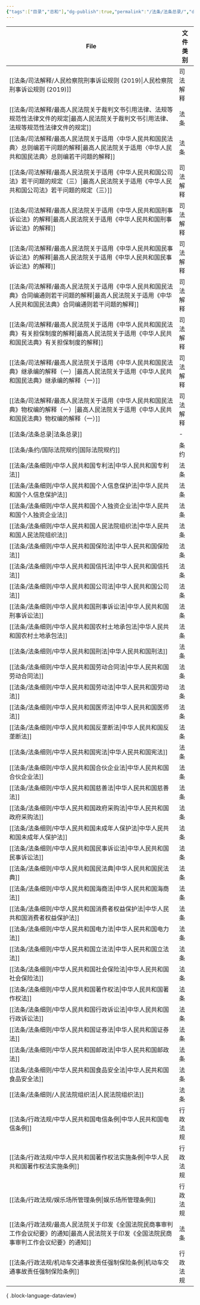 ```yaml
---
{"tags":["目录","总和"],"dg-publish":true,"permalink":"/法条/法条总录/","dgPassFrontmatter":true,"created":"2024-07-01T21:02:08.208+08:00","updated":"2024-09-13T09:57:28.695+08:00"}
---
```


| File                                                                                  | 文件类别 |
| ------------------------------------------------------------------------------------- | ---- |
| [[法条/司法解释/人民检察院刑事诉讼规则 (2019)\|人民检察院刑事诉讼规则 (2019)]]                                 | 司法解释 |
| [[法条/司法解释/最高人民法院关于裁判文书引用法律、法规等规范性法律文件的规定\|最高人民法院关于裁判文书引用法律、法规等规范性法律文件的规定]]         | 法条   |
| [[法条/司法解释/最高人民法院关于适用〈中华人民共和国民法典〉总则编若干问题的解释\|最高人民法院关于适用〈中华人民共和国民法典〉总则编若干问题的解释]]     | 法条   |
| [[法条/司法解释/最高人民法院关于适用《中华人民共和国公司法》若干问题的规定（三）\|最高人民法院关于适用《中华人民共和国公司法》若干问题的规定（三）]]     | 司法解释 |
| [[法条/司法解释/最高人民法院关于适用《中华人民共和国刑事诉讼法》的解释\|最高人民法院关于适用《中华人民共和国刑事诉讼法》的解释]]               | 司法解释 |
| [[法条/司法解释/最高人民法院关于适用《中华人民共和国民事诉讼法》的解释\|最高人民法院关于适用《中华人民共和国民事诉讼法》的解释]]               | 司法解释 |
| [[法条/司法解释/最高人民法院关于适用《中华人民共和国民法典》合同编通则若干问题的解释\|最高人民法院关于适用《中华人民共和国民法典》合同编通则若干问题的解释]] | 司法解释 |
| [[法条/司法解释/最高人民法院关于适用《中华人民共和国民法典》有关担保制度的解释\|最高人民法院关于适用《中华人民共和国民法典》有关担保制度的解释]]       | 司法解释 |
| [[法条/司法解释/最高人民法院关于适用《中华人民共和国民法典》继承编的解释（一）\|最高人民法院关于适用《中华人民共和国民法典》继承编的解释（一）]]       | 司法解释 |
| [[法条/司法解释/最高人民法院关于适用《中华人民共和国民法典》物权编的解释（一）\|最高人民法院关于适用《中华人民共和国民法典》物权编的解释（一）]]       | 司法解释 |
| [[法条/法条总录\|法条总录]]                                                                  | \-   |
| [[法条/条约/国际法院规约\|国际法院规约]]                                                           | 条约   |
| [[法条/法条细则/中华人民共和国专利法\|中华人民共和国专利法]]                                                 | 法条   |
| [[法条/法条细则/中华人民共和国个人信息保护法\|中华人民共和国个人信息保护法]]                                         | 法条   |
| [[法条/法条细则/中华人民共和国个人独资企业法\|中华人民共和国个人独资企业法]]                                         | 法条   |
| [[法条/法条细则/中华人民共和国人民法院组织法\|中华人民共和国人民法院组织法]]                                         | 法条   |
| [[法条/法条细则/中华人民共和国保险法\|中华人民共和国保险法]]                                                 | 法条   |
| [[法条/法条细则/中华人民共和国信托法\|中华人民共和国信托法]]                                                 | 法条   |
| [[法条/法条细则/中华人民共和国公司法\|中华人民共和国公司法]]                                                 | 法条   |
| [[法条/法条细则/中华人民共和国刑事诉讼法\|中华人民共和国刑事诉讼法]]                                             | 法条   |
| [[法条/法条细则/中华人民共和国农村土地承包法\|中华人民共和国农村土地承包法]]                                         | 法条   |
| [[法条/法条细则/中华人民共和国刑法\|中华人民共和国刑法]]                                                   | 法条   |
| [[法条/法条细则/中华人民共和国劳动合同法\|中华人民共和国劳动合同法]]                                             | 法条   |
| [[法条/法条细则/中华人民共和国劳动法\|中华人民共和国劳动法]]                                                 | 法条   |
| [[法条/法条细则/中华人民共和国医师法\|中华人民共和国医师法]]                                                 | 法条   |
| [[法条/法条细则/中华人民共和国反垄断法\|中华人民共和国反垄断法]]                                               | 法条   |
| [[法条/法条细则/中华人民共和国宪法\|中华人民共和国宪法]]                                                   | 法条   |
| [[法条/法条细则/中华人民共和国合伙企业法\|中华人民共和国合伙企业法]]                                             | 法条   |
| [[法条/法条细则/中华人民共和国慈善法\|中华人民共和国慈善法]]                                                 | 法条   |
| [[法条/法条细则/中华人民共和国政府采购法\|中华人民共和国政府采购法]]                                             | 法条   |
| [[法条/法条细则/中华人民共和国未成年人保护法\|中华人民共和国未成年人保护法]]                                         | 法条   |
| [[法条/法条细则/中华人民共和国民事诉讼法\|中华人民共和国民事诉讼法]]                                             | 法条   |
| [[法条/法条细则/中华人民共和国民法典\|中华人民共和国民法典]]                                                 | 法条   |
| [[法条/法条细则/中华人民共和国海商法\|中华人民共和国海商法]]                                                 | 法条   |
| [[法条/法条细则/中华人民共和国消费者权益保护法\|中华人民共和国消费者权益保护法]]                                       | 法条   |
| [[法条/法条细则/中华人民共和国电力法\|中华人民共和国电力法]]                                                 | 法条   |
| [[法条/法条细则/中华人民共和国立法法\|中华人民共和国立法法]]                                                 | 法条   |
| [[法条/法条细则/中华人民共和国社会保险法\|中华人民共和国社会保险法]]                                             | 法条   |
| [[法条/法条细则/中华人民共和国著作权法\|中华人民共和国著作权法]]                                               | 法条   |
| [[法条/法条细则/中华人民共和国行政诉讼法\|中华人民共和国行政诉讼法]]                                             | 法条   |
| [[法条/法条细则/中华人民共和国证券法\|中华人民共和国证券法]]                                                 | 法条   |
| [[法条/法条细则/中华人民共和国邮政法\|中华人民共和国邮政法]]                                                 | 法条   |
| [[法条/法条细则/中华人民共和国食品安全法\|中华人民共和国食品安全法]]                                             | 法条   |
| [[法条/法条细则/人民法院组织法\|人民法院组织法]]                                                       | 法条   |
| [[法条/行政法规/中华人民共和国电信条例\|中华人民共和国电信条例]]                                               | 行政法规 |
| [[法条/行政法规/中华人民共和国著作权法实施条例\|中华人民共和国著作权法实施条例]]                                       | 行政法规 |
| [[法条/行政法规/娱乐场所管理条例\|娱乐场所管理条例]]                                                     | 行政法规 |
| [[法条/行政法规/最高人民法院关于印发《全国法院民商事审判工作会议纪要》的通知\|最高人民法院关于印发《全国法院民商事审判工作会议纪要》的通知]]         | 法条   |
| [[法条/行政法规/机动车交通事故责任强制保险条例\|机动车交通事故责任强制保险条例]]                                       | 行政法规 |

{ .block-language-dataview}

